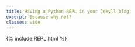 ```yaml
---
title: Having a Python REPL in your Jekyll blog
excerpt: Because why not?
classes: wide
---
```


{% include REPL.html %}